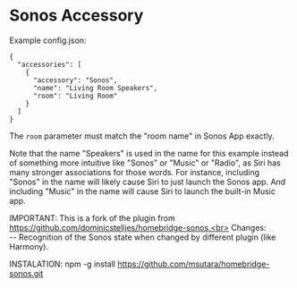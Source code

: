 
# Sonos Accessory
Example config.json:

    {
      "accessories": [
        {
          "accessory": "Sonos",
          "name": "Living Room Speakers",
          "room": "Living Room"
        }
      ]
    }

The `room` parameter must match the "room name" in Sonos App exactly.

Note that the name "Speakers" is used in the name for this example instead of something more intuitive like "Sonos" or "Music" or "Radio", as Siri has many stronger associations for those words. For instance, including "Sonos" in the name will likely cause Siri to just launch the Sonos app. And including "Music" in the name will cause Siri to launch the built-in Music app.

IMPORTANT: This is a fork of the plugin from https://github.com/dominicstelljes/homebridge-sonos.<br> 
Changes:<br>
-- Recognition of the Sonos state when changed by different plugin (like Harmony).

INSTALATION: 
npm -g install https://github.com/msutara/homebridge-sonos.git